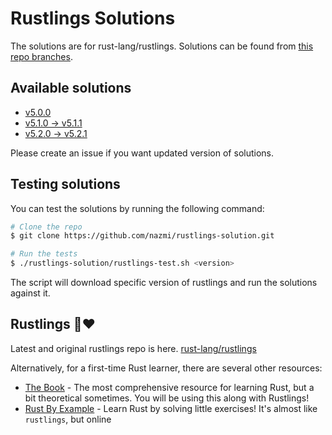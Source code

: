 # Rustlings Solutions
The solutions are for rust-lang/rustlings. 
Solutions can be found from [this repo branches](https://github.com/nazmi/rustlings-solution/branches).

## Available solutions
- [v5.0.0](https://github.com/nazmi/rustlings-solution/tree/5.0.0)
- [v5.1.0 → v5.1.1](https://github.com/nazmi/rustlings-solution/tree/5.1.1)
- [v5.2.0 → v5.2.1](https://github.com/nazmi/rustlings-solution/tree/5.2.1)

Please create an issue if you want updated version of solutions.

## Testing solutions
You can test the solutions by running the following command:
```bash
# Clone the repo
$ git clone https://github.com/nazmi/rustlings-solution.git

# Run the tests
$ ./rustlings-solution/rustlings-test.sh <version>
```
The script will download specific version of rustlings and run the solutions against it.

## Rustlings 🦀❤️
Latest and original rustlings repo is here. [rust-lang/rustlings](https://github.com/rust-lang/rustlings)

Alternatively, for a first-time Rust learner, there are several other resources:

- [The Book](https://doc.rust-lang.org/book/index.html) - The most comprehensive resource for learning Rust, but a bit theoretical sometimes. You will be using this along with Rustlings!
- [Rust By Example](https://doc.rust-lang.org/rust-by-example/index.html) - Learn Rust by solving little exercises! It's almost like `rustlings`, but online
